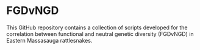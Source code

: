 # FGDvNGD
This GitHub repository contains a collection of scripts developed for the correlation between functional and neutral genetic diversity (FGDvNGD) in Eastern Massasauga rattlesnakes.
